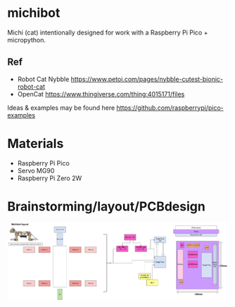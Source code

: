 # michibot

Michi (cat) intentionally designed for work with a Raspberry Pi Pico + micropython. 

## Ref
- Robot Cat Nybble <https://www.petoi.com/pages/nybble-cutest-bionic-robot-cat>
- OpenCat <https://www.thingiverse.com/thing:4015171/files>

Ideas & examples may be found here <https://github.com/raspberrypi/pico-examples>

# Materials
- Raspberry Pi Pico
- Servo MG90
- Raspberry Pi Zero 2W


# Brainstorming/layout/PCBdesign

<img src="michibot_layout.png" width="800">
